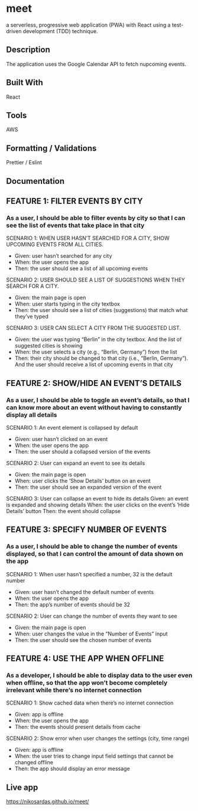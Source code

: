 # meet
a serverless, progressive web application (PWA) with React using a test-driven
development (TDD) technique.
## Description
The application uses the Google Calendar API to fetch nupcoming events.

## Built With
React 

## Tools
AWS

## Formatting / Validations
Prettier / Eslint

## Documentation

## FEATURE 1: FILTER EVENTS BY CITY
### As a user, I should be able to filter events by city so that I can see the list of events that take place in that city

SCENARIO 1: WHEN USER HASN’T SEARCHED FOR A CITY, SHOW UPCOMING EVENTS FROM ALL CITIES.
* Given: user hasn’t searched for any city
* When: the user opens the app
* Then: the user should see a list of all upcoming events

SCENARIO 2: USER SHOULD SEE A LIST OF SUGGESTIONS WHEN THEY SEARCH FOR A CITY.
* Given: the main page is open
* When: user starts typing in the city textbox
* Then: the user should see a list of cities (suggestions) that match what they’ve typed

SCENARIO 3: USER CAN SELECT A CITY FROM THE SUGGESTED LIST.
* Given: the user was typing “Berlin” in the city textbox. And the list of suggested cities is showing
* When: the user selects a city (e.g., “Berlin, Germany”) from the list
* Then: their city should be changed to that city (i.e., “Berlin, Germany”). And the user should
receive a list of upcoming events in that city

## FEATURE 2: SHOW/HIDE AN EVENT’S DETAILS
### As a user, I should be able to toggle an event’s details, so that I can know more about an event without having to constantly display all details

SCENARIO 1: An event element is collapsed by default
* Given: user hasn’t clicked on an event
* When: the user opens the app
* Then: the user should a collapsed version of the events

SCENARIO 2: User can expand an event to see its details
* Given: the main page is open
* When: user clicks the ‘Show Details’ button on an event
* Then: the user should see an expanded version of the event

SCENARIO 3: User can collapse an event to hide its details
Given: an event is expanded and showing details
When: the user clicks on the event’s ‘Hide Details’ button
Then: the event should collapse

## FEATURE 3: SPECIFY NUMBER OF EVENTS
### As a user, I should be able to change the number of events displayed, so that I can control the amount of data shown on the app

SCENARIO 1:  When user hasn’t specified a number, 32 is the default number
* Given: user hasn’t changed the default number of events
* When: the user opens the app
* Then: the app’s number of events should be 32

SCENARIO 2:  User can change the number of events they want to see
* Given: the main page is open
* When: user changes the value in the “Number of Events” input
* Then: the user should see the chosen number of events


## FEATURE 4: USE THE APP WHEN OFFLINE
### As a developer, I should be able to display data to the user even when offline, so that the app won’t become completely irrelevant while there’s no internet connection

SCENARIO 1:  Show cached data when there’s no internet connection
* Given: app is offline
* When: the user opens the app
* Then: the events should present details from cache

SCENARIO 2:  Show error when user changes the settings (city, time range)
* Given: app is offline
* When: the user tries to change input field settings that cannot be changed offline
* Then: the app should display an error message

## Live app
https://nikosardas.github.io/meet/
